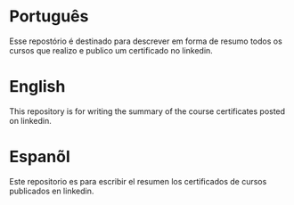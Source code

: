 

# Português

Esse repostório é destinado para descrever em forma de resumo todos os cursos que realizo e publico um certificado no linkedin.


# English 

This repository is for writing the summary of the course certificates posted on linkedin.


# Espanõl 

Este repositorio es para escribir el resumen los certificados de  cursos publicados en linkedin.




